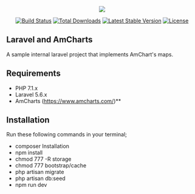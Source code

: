 <p align="center"><img src="https://laravel.com/assets/img/components/logo-laravel.svg"></p>

<p align="center">
<a href="https://travis-ci.org/laravel/framework"><img src="https://travis-ci.org/laravel/framework.svg" alt="Build Status"></a>
<a href="https://packagist.org/packages/laravel/framework"><img src="https://poser.pugx.org/laravel/framework/d/total.svg" alt="Total Downloads"></a>
<a href="https://packagist.org/packages/laravel/framework"><img src="https://poser.pugx.org/laravel/framework/v/stable.svg" alt="Latest Stable Version"></a>
<a href="https://packagist.org/packages/laravel/framework"><img src="https://poser.pugx.org/laravel/framework/license.svg" alt="License"></a>
</p>

## Laravel and AmCharts

A sample internal laravel project that implements AmChart's maps.

## Requirements
- PHP 7.1.x
- Laravel 5.6.x
- AmCharts (https://www.amcharts.com/)**

## Installation

Run these following commands in your terminal;

- composer Installation
- npm install
- chmod 777 -R storage
- chmod 777 bootstrap/cache
- php artisan migrate
- php artisan db:seed
- npm run dev
